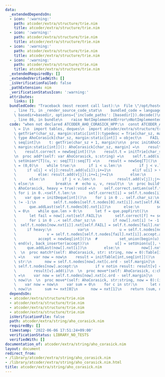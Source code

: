 ```yaml
---
data:
  _extendedDependsOn:
  - icon: ':warning:'
    path: atcoder/extra/structure/trie.nim
    title: atcoder/extra/structure/trie.nim
  - icon: ':warning:'
    path: atcoder/extra/structure/trie.nim
    title: atcoder/extra/structure/trie.nim
  - icon: ':warning:'
    path: atcoder/extra/structure/trie.nim
    title: atcoder/extra/structure/trie.nim
  - icon: ':warning:'
    path: atcoder/extra/structure/trie.nim
    title: atcoder/extra/structure/trie.nim
  _extendedRequiredBy: []
  _extendedVerifiedWith: []
  _isVerificationFailed: false
  _pathExtension: nim
  _verificationStatusIcon: ':warning:'
  attributes:
    links: []
  bundledCode: "Traceback (most recent call last):\n  File \"/opt/hostedtoolcache/Python/3.10.6/x64/lib/python3.10/site-packages/onlinejudge_verify/documentation/build.py\"\
    , line 71, in _render_source_code_stat\n    bundled_code = language.bundle(stat.path,\
    \ basedir=basedir, options={'include_paths': [basedir]}).decode()\n  File \"/opt/hostedtoolcache/Python/3.10.6/x64/lib/python3.10/site-packages/onlinejudge_verify/languages/nim.py\"\
    , line 86, in bundle\n    raise NotImplementedError\nNotImplementedError\n"
  code: "when not declared ATCODER_AHO_CORASICK_HPP:\n  const ATCODER_AHO_CORASICK_HPP*\
    \ = 1\n  import tables, deques\n  import atcoder/extra/structure/trie\n\n  template\
    \ getTrie*(char_sz, margin:static[int]):typedesc = Trie[char_sz, margin]\n\n \
    \ type AhoCorasick[char_sz, margin:static[int]] = object\n    FAIL: int\n    correct:\
    \ seq[int]\n    t: getTrie(char_sz + 1, margin)\n\n  proc initAhoCorasick*[char_sz,\
    \ margin:static[int]](): AhoCorasick[char_sz, margin] =\n    result.FAIL = char_sz\n\
    \    result.correct = newSeq[int]()\n    result.t = initTrie[char_sz + 1, margin]()\n\
    \n  proc add*(self: var AhoCorasick, s:string) =\n    self.t.add(s)\n\n  proc\
    \ setUnion*[T](u, v: seq[T]):seq[T] =\n    result = newSeq[T]()\n    var (i,j)\
    \ = (0,0)\n    while true:\n      if i < u.len:\n        if j < v.len:\n     \
    \     if u[i] < v[j]:result.add(u[i]);i+=1\n          elif u[i] > v[j]:result.add(v[j]);j+=1\n\
    \          else: result.add(v[j]);i+=1;j+=1\n        else:\n          result.add(u[i]);i+=1\n\
    \      else:\n        if j < v.len:\n          result.add(v[j]);j+=1\n       \
    \ else:\n          break\n  #  echo u, v, result\n  \n  proc build*(self: var\
    \ AhoCorasick, heavy = true):void =\n    self.correct.setLen(self.t.len)\n   \
    \ for i in 0..<self.t.len:\n      self.correct[i] = self.t.nodes[i].accept.len\n\
    \    var que = initDeque[int]()\n    for i in 0 .. self.char_sz:\n      if self.t.nodes[0].nxt[i]\
    \ != -1:\n        self.t.nodes[self.t.nodes[0].nxt[i]].nxt[self.FAIL] = 0\n  \
    \      que.addLast(self.t.nodes[0].nxt[i])\n      else:\n        self.t.nodes[0].nxt[i]\
    \ = 0\n    while que.len > 0:\n      let f = que.popFirst()\n      var now = self.t.nodes[f].addr\n\
    \      let fail = now[].nxt[self.FAIL]\n      self.correct[f] += self.correct[fail]\n\
    \      for i in 0 ..< self.char_sz:\n        if now[].nxt[i] != -1:\n        \
    \  self.t.nodes[now.nxt[i]].nxt[self.FAIL] = self.t.nodes[fail].nxt[i]\n     \
    \     if heavy:\n            var\n              u = self.t.nodes[now.nxt[i]].accept.addr\n\
    \              v = self.t.nodes[self.t.nodes[fail].nxt[i]].accept.addr\n  #  \
    \          accept = newSeq[int]()\n  #          set_union(begin(u), end(u), begin(v),\
    \ end(v), back_inserter(accept))\n            u[] = setUnion(u[], v[])\n     \
    \     que.addLast(now[].nxt[i])\n        else:\n          now[].nxt[i] = self.t.nodes[fail].nxt[i]\n\
    \  \n  proc match*(self: AhoCorasick, str: string, now = 0):Table[int,seq[int]]\
    \ =\n    var now = now\n    result = initTable[int,seq[int]]()\n    for i, c in\
    \ str:\n      now = self.t.nodes[now].nxt[c.ord - self.margin]\n      for v in\
    \ self.t.nodes[now].accept:\n        if v notin result: result[v] = newSeq[int]()\n\
    \        result[v].add(i)\n  \n  proc move*(self: AhoCorasick, c:char, now = 0):(int,int)\
    \ =\n    var now = self.t.nodes[now].nxt[c.ord - self.margin]\n    return (self.correct[now],\
    \ now)\n  \n  proc move*(self: AhoCorasick, str:string, now = 0):(int,int) =\n\
    \    var now = now\n    var sum = 0\n    for c in str:\n      let nxt = self.move(c,\
    \ now)\n      sum += nxt[0]\n      now = nxt[1]\n    return (sum, now)\n"
  dependsOn:
  - atcoder/extra/structure/trie.nim
  - atcoder/extra/structure/trie.nim
  - atcoder/extra/structure/trie.nim
  - atcoder/extra/structure/trie.nim
  isVerificationFile: false
  path: atcoder/extra/string/aho_corasick.nim
  requiredBy: []
  timestamp: '2022-06-06 17:51:24+09:00'
  verificationStatus: LIBRARY_NO_TESTS
  verifiedWith: []
documentation_of: atcoder/extra/string/aho_corasick.nim
layout: document
redirect_from:
- /library/atcoder/extra/string/aho_corasick.nim
- /library/atcoder/extra/string/aho_corasick.nim.html
title: atcoder/extra/string/aho_corasick.nim
---
```


